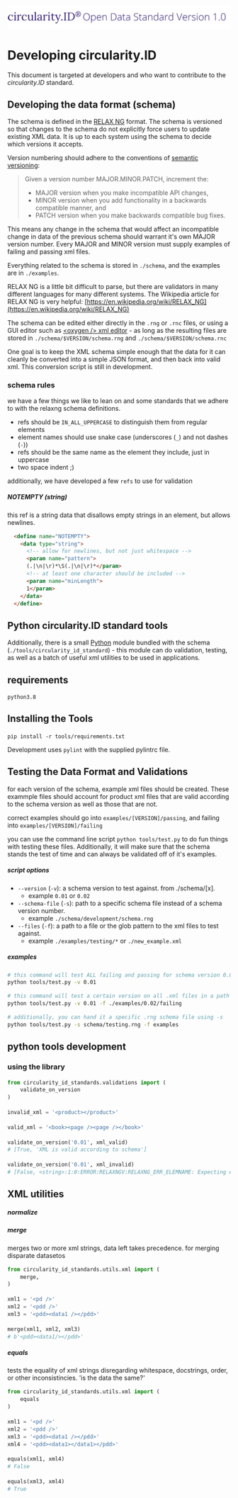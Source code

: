 
![circularity.id Open Data Standard Version 1.0](logo.jpg)

# Developing circularity.ID

This document is targeted at developers and who want to contribute to the
_circularity.ID_ standard.

## Developing the data format (schema)

The schema is defined in the [RELAX NG](https://relaxng.org/) format.
The schema is versioned so that changes to the schema do not explicitly force
users to update existing XML data. It is up to each system using the schema to
decide which versions it accepts.

Version numbering should adhere to the conventions of
[semantic versioning](https://semver.org/):

> Given a version number MAJOR.MINOR.PATCH, increment the:
> - MAJOR version when you make incompatible API changes,
> - MINOR version when you add functionality in a backwards compatible manner, and
> - PATCH version when you make backwards compatible bug fixes.

This means any change in the schema that would affect an incompatible change in
data of the previous schema should warrant it's own MAJOR version number. Every
MAJOR and MINOR version must supply examples of failing and passing xml files.

Everything related to the schema is stored in `./schema`, and the examples are
in `./examples`.

RELAX NG is a little bit difficult to parse, but there are validators in many
different languages for many different systems. The Wikipedia article for
RELAX NG is very helpful:
[https://en.wikipedia.org/wiki/RELAX_NG](https://en.wikipedia.org/wiki/RELAX_NG)

The schema can be edited either directly in the `.rng` or `.rnc` files,
or using a GUI editor such as
[\<oxygen \/\> xml editor](https://www.oxygenxml.com/) - as long as the
resulting files are stored in `./schema/$VERSION/schema.rng` and
`./schema/$VERSION/schema.rnc`

One goal is to keep the XML schema simple enough that the data for it can
cleanly be converted into a simple JSON format, and then back into valid xml.
This conversion script is still in development.

### schema rules

we have a few things we like to lean on and some standards that we adhere to
with the relaxng schema definitions.

- refs should be `IN_ALL_UPPERCASE` to distinguish them from regular elements
- element names should use snake case (underscores (`_`) and not dashes (`-`))
- refs should be the same name as the element they include, just in uppercase
- two space indent ;)

additionally, we have developed a few `refs` to use for validation

##### NOTEMPTY (string)

this ref is a string data that disallows empty strings in an element, but
allows newlines.

```html
  <define name="NOTEMPTY">
    <data type="string">
      <!-- allow for newlines, but not just whitespace -->
      <param name="pattern">
      (.|\n|\r)*\S(.|\n|\r)*</param>
      <!-- at least one character should be included -->
      <param name="minLength">
      1</param>
    </data>
  </define>
```

## Python circularity.ID standard tools

Additionally, there is a small [Python](https://python.org/) module bundled
with the schema (`./tools/circularity_id_standard`) - this module can do
validation, testing, as well as a batch of useful xml utilities to be used
in applications.

## requirements

```
python3.8
```
## Installing the Tools

`pip install -r tools/requirements.txt`

Development uses `pylint` with the supplied pylintrc file.

## Testing the Data Format and Validations

for each version of the schema, example xml files should be created.  These exammple files should account for product xml files that are valid according to the schema version as well as those that are not.

correct examples should go into `examples/[VERSION]/passing`, and failing into `examples/[VERSION]/failing`

you can use the command line script `python tools/test.py` to do fun things with testing these files. Additionally, it will make sure that the schema stands the test of time and can always be validated off of it's examples.

##### script options

- `--version` (`-v`): a schema version to test against.  from ./schema/[x].
  - example `0.01` or `0.02`
- `--schema-file` (`-s`): path to a specific schema file instead of a schema version number.
  - example `./schema/development/schema.rng`
- `--files` (`-f`): a path to a file or the glob pattern to the xml files to test against.
  - example `./examples/testing/*` or `./new_example.xml`

##### examples

```bash
# this command will test ALL failing and passing for schema version 0.01
python tools/test.py -v 0.01
```

```bash
# this command will test a certain version on all .xml files in a path
python tools/test.py -v 0.01 -f ./examples/0.02/failing
```

```bash
# additionally, you can hand it a specific .rng schema file using -s
python tools/test.py -s schema/testing.rng -f examples
```


## python tools development

### using the library

```python
from circularity_id_standards.validations import (
    validate_on_version
)

invalid_xml = '<product></product>'

valid_xml = '<book><page /><page /></book>'

validate_on_version('0.01', xml_valid)
# [True, 'XML is valid according to schema']

validate_on_version('0.01', xml_invalid)
# [False, <string>:1:0:ERROR:RELAXNGV:RELAXNG_ERR_ELEMNAME: Expecting element book, got product]
```


## XML utilities

##### normalize

##### merge

merges two or more xml strings, data left takes precedence.  for merging disparate datasetos

```python
from circularity_id_standards.utils.xml import (
    merge,
)

xml1 = '<pd />'
xml2 = '<pdd />'
xml3 = '<pdd><data1 /></pdd>'

merge(xml1, xml2, xml3)
# b'<pdd><data1/></pdd>'
```

##### equals

tests the equality of xml strings disregarding whitespace, docstrings, order, or other inconsistincies.  'is the data the same?'

```python
from circularity_id_standards.utils.xml import (
    equals
)

xml1 = '<pd />'
xml2 = '<pdd />'
xml3 = '<pdd><data1 /></pdd>'
xml4 = '<pdd><data1></data1></pdd>'

equals(xml1, xml4)
# False

equals(xml3, xml4)
# True
```
